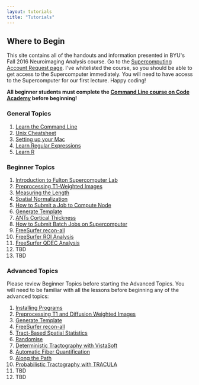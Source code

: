 ```yaml
---
layout: tutorials
title: "Tutorials"
---
```


## Where to Begin

This site contains all of the handouts and information presented in BYU's Fall 2016 Neuroimaging Analysis course. Go to the <a href="https://marylou.byu.edu/account/create/">Supercomputing Account Request page</a>. I've whitelisted the course, so you should be able to get access to the Supercomputer immediately. You will need to have access to the Supercomputer for our first lecture. Happy coding!

**All beginner students must complete the [Command Line course on Code Academy](https://www.codecademy.com/courses/learn-the-command-line) before beginning!**

### General Topics

1. [Learn the Command Line](https://www.codecademy.com/learn/learn-the-command-line)
2. [Unix Cheatsheet](general/unix-cheat-sheet)
3. [Setting up your Mac](general/setting-up-your-mac)
4. [Learn Regular Expressions](http://regexone.com)
5. [Learn R](general/R)

### Beginner Topics

1. [Introduction to Fulton Supercomputer Lab](general/introduction-to-fulton-supercomputer-lab)
2. [Preprocessing T1-Weighted Images](structural/preprocessing_T1_weighted_images)
3. [Measuring the Length](structural/length)
4. [Spatial Normalization](structural/spatial_normalization)
5. [How to Submit a Job to Compute Node](general/submit-single-job)
6. [Generate Template](structural/template)
7. [ANTs Cortical Thickness](structural/cortical_thickness)
8. [How to Submit Batch Jobs on Supercomputer](general/submit-multiple-jobs)
9. [FreeSurfer recon-all](structural/freesurfer-recon-all)
10. [FreeSurfer ROI Analysis](structural/#)
11. [FreeSurfer QDEC Analysis](structural/#)
12. TBD
13. TBD

### Advanced Topics

Please review Beginner Topics before starting the Advanced Topics. You will need to be familiar with all the lessons before beginning any of the advanced topics:

1. [Installing Programs](diffusion/advanced-programs)
2. [Preprocessing T1 and Diffusion Weighted Images](diffusion/preprocessing_t1_dwi_weighted_images)
3. [Generate Template](diffusion/template)
4. [FreeSurfer recon-all](diffusion/freesurfer-recon-all)
5. [Tract-Based Spatial Statistics](diffusion/tbss)
6. [Randomise](diffusion/randomise)
7. [Deterministic Tractography with VistaSoft](diffusion/vistasoft)
8. [Automatic Fiber Quantification](diffusion/#)
9. [Along the Path](diffusion/#)
10. [Probabilistic Tractography with TRACULA](diffusion/#)
11. TBD
12. TBD
